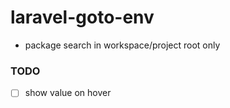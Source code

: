 # laravel-goto-env

- package search in workspace/project root only

### TODO

- [ ] show value on hover
